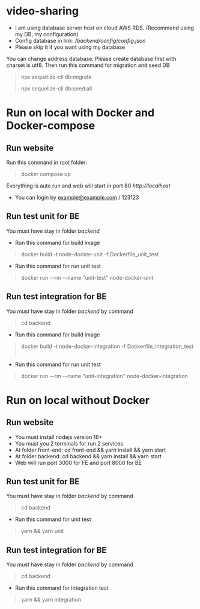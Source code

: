 # video-sharing

- I am using database server host on cloud AWS RDS. (Recommend using my DB, my configuration)
- Config database in link: */backend/config/config.json*
- Please skip it if you want using my database

You can change address database. Please create database first with charset is utf8.
Then run this command for migration and seed DB
>npx sequelize-cli db:migrate
>
>npx sequelize-cli db:seed:all

# Run on local with Docker and Docker-compose
## Run website
Run this command in root folder: 
>docker compose up
>
Everything is auto run and web will start in port 80 *http://localhost*
 - You can login by example@example.com / 123123
## Run test unit for BE
You must have stay in folder *backend* 
- Run this command for build image
> docker build -t node-docker-unit -f Dockerfile_unit_test .
- Run this command for run unit test
> docker run --rm --name "unit-test" node-docker-unit

## Run test integration for BE
You must have stay in folder *backend* by command
> cd backend
- Run this command for build image
> docker build -t node-docker-integration -f Dockerfile_integration_test .
- Run this command for run unit test
> docker run --rm --name "unit-integration" node-docker-integration


# Run on local without Docker 
## Run website
- You must install nodejs version 16+
- You must you 2 terminals for run 2 services
- At folder front-end: cd front-end && yarn install && yarn start
- At folder backend: cd backend && yarn install && yarn start
- Web will run port 3000 for FE and port 8000 for BE

## Run test unit for BE
You must have stay in folder *backend* by command
> cd backend
>
- Run this command for unit test
> yarn && yarn unit


## Run test integration for BE
You must have stay in folder *backend* by command
> cd backend
>
- Run this command for integration test
> yarn && yarn integration
